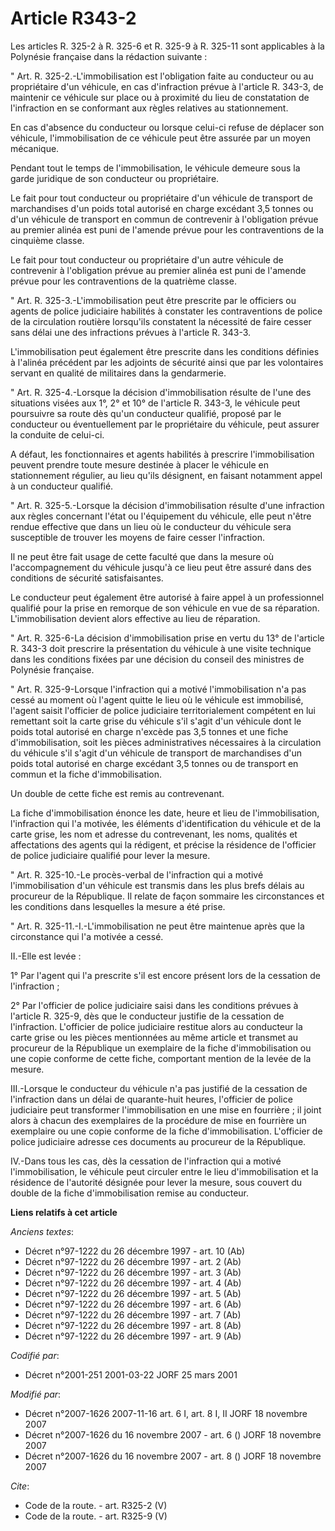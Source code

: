 # Article R343-2

Les articles R. 325-2 à R. 325-6 et R. 325-9 à R. 325-11 sont applicables à la Polynésie française dans la rédaction
suivante : 

" Art. R. 325-2.-L'immobilisation est l'obligation faite au conducteur ou au propriétaire d'un véhicule, en cas d'infraction
prévue à l'article R. 343-3, de maintenir ce véhicule sur place ou à proximité du lieu de constatation de l'infraction en se
conformant aux règles relatives au stationnement. 

En cas d'absence du conducteur ou lorsque celui-ci refuse de déplacer son véhicule, l'immobilisation de ce véhicule peut être
assurée par un moyen mécanique. 

Pendant tout le temps de l'immobilisation, le véhicule demeure sous la garde juridique de son conducteur ou propriétaire. 

Le fait pour tout conducteur ou propriétaire d'un véhicule de transport de marchandises d'un poids total autorisé en charge
excédant 3,5 tonnes ou d'un véhicule de transport en commun de contrevenir à l'obligation prévue au premier alinéa est puni
de l'amende prévue pour les contraventions de la cinquième classe. 

Le fait pour tout conducteur ou propriétaire d'un autre véhicule de contrevenir à l'obligation prévue au premier alinéa est
puni de l'amende prévue pour les contraventions de la quatrième classe. 

" Art. R. 325-3.-L'immobilisation peut être prescrite par le officiers ou agents de police judiciaire habilités à constater
les contraventions de police de la circulation routière lorsqu'ils constatent la nécessité de faire cesser sans délai une des
infractions prévues à l'article R. 343-3. 

L'immobilisation peut également être prescrite dans les conditions définies à l'alinéa précédent par les adjoints de sécurité
ainsi que par les volontaires servant en qualité de militaires dans la gendarmerie. 

" Art. R. 325-4.-Lorsque la décision d'immobilisation résulte de l'une des situations visées aux 1°, 2° et 10° de l'article
R. 343-3, le véhicule peut poursuivre sa route dès qu'un conducteur qualifié, proposé par le conducteur ou éventuellement par
le propriétaire du véhicule, peut assurer la conduite de celui-ci. 

A défaut, les fonctionnaires et agents habilités à prescrire l'immobilisation peuvent prendre toute mesure destinée à placer
le véhicule en stationnement régulier, au lieu qu'ils désignent, en faisant notamment appel à un conducteur qualifié. 

" Art. R. 325-5.-Lorsque la décision d'immobilisation résulte d'une infraction aux règles concernant l'état ou l'équipement
du véhicule, elle peut n'être rendue effective que dans un lieu où le conducteur du véhicule sera susceptible de trouver les
moyens de faire cesser l'infraction. 

Il ne peut être fait usage de cette faculté que dans la mesure où l'accompagnement du véhicule jusqu'à ce lieu peut être
assuré dans des conditions de sécurité satisfaisantes. 

Le conducteur peut également être autorisé à faire appel à un professionnel qualifié pour la prise en remorque de son
véhicule en vue de sa réparation. L'immobilisation devient alors effective au lieu de réparation. 

" Art. R. 325-6-La décision d'immobilisation prise en vertu du 13° de l'article R. 343-3 doit prescrire la présentation du
véhicule à une visite technique dans les conditions fixées par une décision du conseil des ministres de Polynésie française. 

" Art. R. 325-9-Lorsque l'infraction qui a motivé l'immobilisation n'a pas cessé au moment où l'agent quitte le lieu où le
véhicule est immobilisé, l'agent saisit l'officier de police judiciaire territorialement compétent en lui remettant soit la
carte grise du véhicule s'il s'agit d'un véhicule dont le poids total autorisé en charge n'excède pas 3,5 tonnes et une fiche
d'immobilisation, soit les pièces administratives nécessaires à la circulation du véhicule s'il s'agit d'un véhicule de
transport de marchandises d'un poids total autorisé en charge excédant 3,5 tonnes ou de transport en commun et la fiche
d'immobilisation. 

Un double de cette fiche est remis au contrevenant. 

La fiche d'immobilisation énonce les date, heure et lieu de l'immobilisation, l'infraction qui l'a motivée, les éléments
d'identification du véhicule et de la carte grise, les nom et adresse du contrevenant, les noms, qualités et affectations des
agents qui la rédigent, et précise la résidence de l'officier de police judiciaire qualifié pour lever la mesure. 

" Art. R. 325-10.-Le procès-verbal de l'infraction qui a motivé l'immobilisation d'un véhicule est transmis dans les plus
brefs délais au procureur de la République. Il relate de façon sommaire les circonstances et les conditions dans lesquelles
la mesure a été prise. 

" Art. R. 325-11.-I.-L'immobilisation ne peut être maintenue après que la circonstance qui l'a motivée a cessé. 

II.-Elle est levée : 

1° Par l'agent qui l'a prescrite s'il est encore présent lors de la cessation de l'infraction ; 

2° Par l'officier de police judiciaire saisi dans les conditions prévues à l'article R. 325-9, dès que le conducteur justifie
de la cessation de l'infraction. L'officier de police judiciaire restitue alors au conducteur la carte grise ou les pièces
mentionnées au même article et transmet au procureur de la République un exemplaire de la fiche d'immobilisation ou une copie
conforme de cette fiche, comportant mention de la levée de la mesure. 

III.-Lorsque le conducteur du véhicule n'a pas justifié de la cessation de l'infraction dans un délai de quarante-huit
heures, l'officier de police judiciaire peut transformer l'immobilisation en une mise en fourrière ; il joint alors à chacun
des exemplaires de la procédure de mise en fourrière un exemplaire ou une copie conforme de la fiche d'immobilisation.
L'officier de police judiciaire adresse ces documents au procureur de la République. 

IV.-Dans tous les cas, dès la cessation de l'infraction qui a motivé l'immobilisation, le véhicule peut circuler entre le
lieu d'immobilisation et la résidence de l'autorité désignée pour lever la mesure, sous couvert du double de la fiche
d'immobilisation remise au conducteur.

**Liens relatifs à cet article**

_Anciens textes_:

  - Décret n°97-1222 du 26 décembre 1997 - art. 10 (Ab)
  - Décret n°97-1222 du 26 décembre 1997 - art. 2 (Ab)
  - Décret n°97-1222 du 26 décembre 1997 - art. 3 (Ab)
  - Décret n°97-1222 du 26 décembre 1997 - art. 4 (Ab)
  - Décret n°97-1222 du 26 décembre 1997 - art. 5 (Ab)
  - Décret n°97-1222 du 26 décembre 1997 - art. 6 (Ab)
  - Décret n°97-1222 du 26 décembre 1997 - art. 7 (Ab)
  - Décret n°97-1222 du 26 décembre 1997 - art. 8 (Ab)
  - Décret n°97-1222 du 26 décembre 1997 - art. 9 (Ab)

_Codifié par_:

  - Décret n°2001-251 2001-03-22 JORF 25 mars 2001

_Modifié par_:

  - Décret n°2007-1626 2007-11-16 art. 6 I, art. 8 I, II JORF 18 novembre 2007
  - Décret n°2007-1626 du 16 novembre 2007 - art. 6 () JORF 18 novembre 2007
  - Décret n°2007-1626 du 16 novembre 2007 - art. 8 () JORF 18 novembre 2007

_Cite_:

  - Code de la route. - art. R325-2 (V)
  - Code de la route. - art. R325-9 (V)
